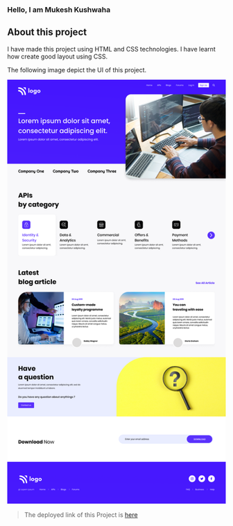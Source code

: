 ### Hello, I am Mukesh Kushwaha

## About this project
I have made this project using HTML and CSS technologies.
I have learnt how create good layout using CSS.

The following image depict the UI of this project.

![Project-09 image](./9.png)

> The deployed link of this Project is [here](https://fsjsproject-09.netlify.app "Deployed Link")